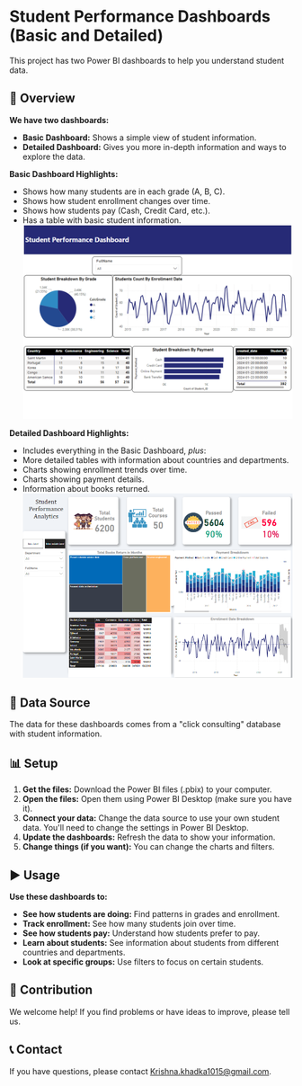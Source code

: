 # Student Performance Dashboards (Basic and Detailed)

This project has two Power BI dashboards to help you understand student data.

##   📌 Overview

**We have two dashboards:**

* **Basic Dashboard:** Shows a simple view of student information.
* **Detailed Dashboard:** Gives you more in-depth information and ways to explore the data.

**Basic Dashboard Highlights:**

* Shows how many students are in each grade (A, B, C).
* Shows how student enrollment changes over time.
* Shows how students pay (Cash, Credit Card, etc.).
* Has a table with basic student information.
  ![image](https://github.com/krishna1015/Power-BI-Portfolio-Project-/blob/main/dashboard%20screenshot.png)

**Detailed Dashboard Highlights:**

* Includes everything in the Basic Dashboard, *plus*:
* More detailed tables with information about countries and departments.
* Charts showing enrollment trends over time.
* Charts showing payment details.
* Information about books returned.
 ![image](https://github.com/krishna1015/Student-performance-dashboard-portfolio-project/blob/main/Screenshot%20(130).png)

##   📂 Data Source

The data for these dashboards comes from a "click consulting" database with student information.

##   📊 Setup

1.  **Get the files:** Download the Power BI files (.pbix) to your computer.
2.  **Open the files:** Open them using Power BI Desktop (make sure you have it).
3.  **Connect your data:** Change the data source to use your own student data. You'll need to change the settings in Power BI Desktop.
4.  **Update the dashboards:** Refresh the data to show your information.
5.  **Change things (if you want):** You can change the charts and filters.

##   ▶️ Usage

**Use these dashboards to:**

* **See how students are doing:** Find patterns in grades and enrollment.
* **Track enrollment:** See how many students join over time.
* **See how students pay:** Understand how students prefer to pay.
* **Learn about students:** See information about students from different countries and departments.
* **Look at specific groups:** Use filters to focus on certain students.

##   🤝 Contribution

We welcome help! If you find problems or have ideas to improve, please tell us.

##   📞 Contact

If you have questions, please contact Krishna.khadka1015@gmail.com.
